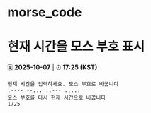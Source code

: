 # morse_code
# 현재 시간을 모스 부호 표시
<!-- MORSE_TIME_START -->
🗓️ **2025-10-07** | ⏰ **17:25 (KST)**

```
현재 시간을 입력하세요. 모스 부호로 바꿉니다
.---- --... ..--- .....
모스 부호를 다시 현재 시간으로 바꿉니다
1725
```
<!-- MORSE_TIME_END -->
